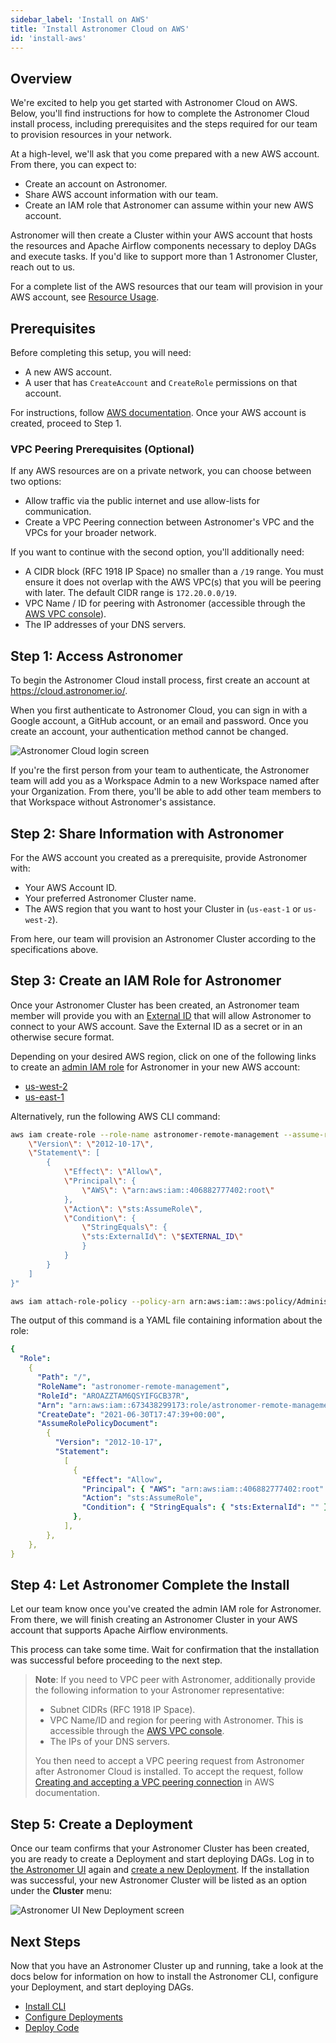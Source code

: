 ```yaml
---
sidebar_label: 'Install on AWS'
title: 'Install Astronomer Cloud on AWS'
id: 'install-aws'
---
```


## Overview

We're excited to help you get started with Astronomer Cloud on AWS. Below, you'll find instructions for how to complete the Astronomer Cloud install process, including prerequisites and the steps required for our team to provision resources in your network.

At a high-level, we'll ask that you come prepared with a new AWS account. From there, you can expect to:
- Create an account on Astronomer.
- Share AWS account information with our team.
- Create an IAM role that Astronomer can assume within your new AWS account.

Astronomer will then create a Cluster within your AWS account that hosts the resources and Apache Airflow components necessary to deploy DAGs and execute tasks. If you'd like to support more than 1 Astronomer Cluster, reach out to us.

For a complete list of the AWS resources that our team will provision in your AWS account, see [Resource Usage](resource-reference-aws).

## Prerequisites

Before completing this setup, you will need:

- A new AWS account.
- A user that has `CreateAccount` and `CreateRole` permissions on that account.

For instructions, follow [AWS documentation](https://aws.amazon.com/premiumsupport/knowledge-center/create-and-activate-aws-account/). Once your AWS account is created, proceed to Step 1.

### VPC Peering Prerequisites (Optional)

If any AWS resources are on a private network, you can choose between two options:

- Allow traffic via the public internet and use allow-lists for communication.
- Create a VPC Peering connection between Astronomer's VPC and the VPCs for your broader network.

If you want to continue with the second option, you'll additionally need:

- A CIDR block (RFC 1918 IP Space) no smaller than a `/19` range. You must ensure it does not overlap with the AWS VPC(s) that you will be peering with later. The default CIDR range is `172.20.0.0/19`.
- VPC Name / ID for peering with Astronomer (accessible through the [AWS VPC console](https://console.aws.amazon.com/vpc/)).
- The IP addresses of your DNS servers.

## Step 1: Access Astronomer

To begin the Astronomer Cloud install process, first create an account at https://cloud.astronomer.io/.

When you first authenticate to Astronomer Cloud, you can sign in with a Google account, a GitHub account, or an email and password. Once you create an account, your authentication method cannot be changed.

<div class="text--center">
  <img src="/img/docs/login.png" alt="Astronomer Cloud login screen" />
</div>

If you're the first person from your team to authenticate, the Astronomer team will add you as a Workspace Admin to a new Workspace named after your Organization. From there, you'll be able to add other team members to that Workspace without Astronomer's assistance.

## Step 2: Share Information with Astronomer

For the AWS account you created as a prerequisite, provide Astronomer with:

- Your AWS Account ID.
- Your preferred Astronomer Cluster name.
- The AWS region that you want to host your Cluster in (`us-east-1` or `us-west-2`).

From here, our team will provision an Astronomer Cluster according to the specifications above.

## Step 3: Create an IAM Role for Astronomer

Once your Astronomer Cluster has been created, an Astronomer team member will provide you with an [External ID](https://docs.aws.amazon.com/IAM/latest/UserGuide/id_roles_create_for-user_externalid.html) that will allow Astronomer to connect to your AWS account. Save the External ID as a secret or in an otherwise secure format.

Depending on your desired AWS region, click on one of the following links to create an [admin IAM role](https://docs.aws.amazon.com/IAM/latest/UserGuide/getting-started_create-admin-group.html#getting-started_create-admin-group-console) for Astronomer in your new AWS account:

- [us-west-2](https://us-west-2.console.aws.amazon.com/cloudformation/home?region=us-west-2#/stacks/create/review?templateURL=https://astro-quickstart-us-west-2.s3.us-west-2.amazonaws.com/cloud-formation/customer-account.yaml&stackName=AstroCrossAccountIAMRole&param_AstroAccountId=406882777402)
- [us-east-1](https://us-east-1.console.aws.amazon.com/cloudformation/home?region=us-east-1#/stacks/create/review?templateURL=https://astro-quickstart-us-east-1.s3.us-east-1.amazonaws.com/cloud-formation/customer-account.yaml&stackName=AstroCrossAccountIAMRole&param_AstroAccountId=406882777402)

Alternatively, run the following AWS CLI command:

```bash
aws iam create-role --role-name astronomer-remote-management --assume-role-policy-document "{
    \"Version\": \"2012-10-17\",
    \"Statement\": [
        {
            \"Effect\": \"Allow\",
            \"Principal\": {
                \"AWS\": \"arn:aws:iam::406882777402:root\"
            },
            \"Action\": \"sts:AssumeRole\",
            \"Condition\": {
                \"StringEquals\": {
                \"sts:ExternalId\": \"$EXTERNAL_ID\"
                }
            }
        }
    ]
}"

aws iam attach-role-policy --policy-arn arn:aws:iam::aws:policy/AdministratorAccess --role-name astronomer-remote-management
```

The output of this command is a YAML file containing information about the role:

```yaml
{
  "Role":
    {
      "Path": "/",
      "RoleName": "astronomer-remote-management",
      "RoleId": "AROAZZTAM6QSYIFGCB37R",
      "Arn": "arn:aws:iam::673438299173:role/astronomer-remote-management",
      "CreateDate": "2021-06-30T17:47:39+00:00",
      "AssumeRolePolicyDocument":
        {
          "Version": "2012-10-17",
          "Statement":
            [
              {
                "Effect": "Allow",
                "Principal": { "AWS": "arn:aws:iam::406882777402:root" },
                "Action": "sts:AssumeRole",
                "Condition": { "StringEquals": { "sts:ExternalId": "" } },
              },
            ],
        },
    },
}
```

## Step 4: Let Astronomer Complete the Install

Let our team know once you've created the admin IAM role for Astronomer. From there, we will finish creating an Astronomer Cluster in your AWS account that supports Apache Airflow environments.

This process can take some time. Wait for confirmation that the installation was successful before proceeding to the next step.

> **Note**: If you need to VPC peer with Astronomer, additionally provide the following information to your Astronomer representative:
>
>- Subnet CIDRs (RFC 1918 IP Space).
>- VPC Name/ID and region for peering with Astronomer. This is accessible through the [AWS VPC console](https://console.aws.amazon.com/vpc/).
>- The IPs of your DNS servers.
>
> You then need to accept a VPC peering request from Astronomer after Astronomer Cloud is installed. To accept the request, follow [Creating and accepting a VPC peering connection](https://docs.aws.amazon.com/vpc/latest/peering/create-vpc-peering-connection.html) in AWS documentation.

## Step 5: Create a Deployment

Once our team confirms that your Astronomer Cluster has been created, you are ready to create a Deployment and start deploying DAGs. Log in to [the Astronomer UI](https://cloud.astronomer.io) again and [create a new Deployment](configure-deployment). If the installation was successful, your new Astronomer Cluster will be listed as an option under the **Cluster** menu:

<div class="text--center">
  <img src="/img/docs/cluster-menu.png" alt="Astronomer UI New Deployment screen" />
</div>

## Next Steps

Now that you have an Astronomer Cluster up and running, take a look at the docs below for information on how to install the Astronomer CLI, configure your Deployment, and start deploying DAGs.

- [Install CLI](install-cli)
- [Configure Deployments](configure-deployment)
- [Deploy Code](deploy-code)
